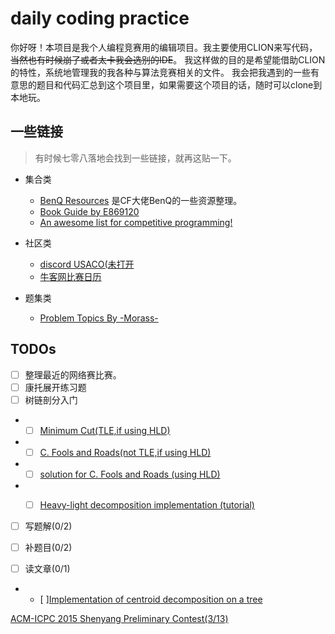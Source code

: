 # daily coding practice

你好呀！本项目是我个人编程竞赛用的编辑项目。我主要使用CLION来写代码，~~当然也有时候崩了或者太卡我会选别的IDE~~。
我这样做的目的是希望能借助CLION的特性，系统地管理我的我各种与算法竞赛相关的文件。
我会把我遇到的一些有意思的题目和代码汇总到这个项目里，如果需要这个项目的话，随时可以clone到本地玩。


## 一些链接

> 有时候七零八落地会找到一些链接，就再这贴一下。

- 集合类
    - [BenQ Resources](https://github.com/bqi343/USACO/tree/master/Resources)
    是CF大佬BenQ的一些资源整理。
    - [Book Guide by E869120](https://u.teknik.io/3yVBr.pdf)
    - [An awesome list for competitive programming!](https://codeforces.com/blog/entry/23054)

- 社区类
    - [discord USACO(未打开](https://media.discordapp.net/attachments/551903374715387905/630928966118670337/unknown.png?width=789&height=443)
    - [牛客网比赛日历](https://ac.nowcoder.com/acm/contest/calendar)
    
- 题集类
    - [Problem Topics By -Morass-](https://codeforces.com/blog/entry/55274)



## TODOs

- [ ] 整理最近的网络赛比赛。
- [ ] 康托展开练习题
- [ ] 树链剖分入门
- - [ ] [Minimum Cut(TLE,if using HLD)](https://nanti.jisuanke.com/t/41168) 
- - [ ] [C. Fools and Roads(not TLE,if using HLD)](https://codeforces.com/problemset/problem/191/C)
- - [ ] [solution for C. Fools and Roads (using HLD)](https://www.cnblogs.com/yxwkf/p/5173773.html)
- - [ ] [Heavy-light decomposition implementation (tutorial)](https://codeforces.com/blog/entry/22072)


- [ ] 写题解(0/2)

[//]: # (
    todo: 写题解 https://nanti.jisuanke.com/t/41414
    todo: 写题解 https://codeforc.es/problemset/problem/750/E
)
- [ ] 补题目(0/2)

[//]: # (
    todo: https://codeforces.com/problemset/problem/963/D
    todo: https://nanti.jisuanke.com/t/41415
    todo: 有色图/计数/群论？ https://www.luogu.org/problemnew/solution/P4128
)
- [ ] 读文章(0/1)
- - [ ][Implementation of centroid decomposition on a tree](https://codeforces.com/blog/entry/58025)




[ACM-ICPC 2015 Shenyang Preliminary Contest(3/13)](https://www.jisuanke.com/contest/3112?view=challenges)






